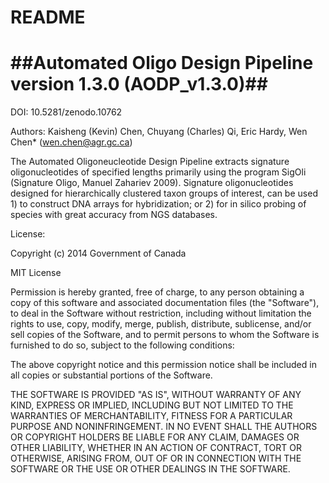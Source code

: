 # README #

##Automated Oligo Design Pipeline version 1.3.0 (AODP_v1.3.0)##
========================================================
DOI: 10.5281/zenodo.10762

Authors: Kaisheng (Kevin) Chen, Chuyang (Charles) Qi, Eric Hardy, Wen Chen* (wen.chen@agr.gc.ca)

The Automated Oligoneucleotide Design Pipeline extracts signature oligonucleotides of specified lengths primarily using the program SigOli (Signature Oligo, Manuel Zahariev 2009). 
Signature oligonucleotides designed for hierarchically clustered taxon groups of interest, can be used 1) to construct DNA arrays for hybridization; or 2) for in silico probing of species with great accuracy from NGS databases.

License:

Copyright (c) 2014 Government of Canada

MIT License

Permission is hereby granted, free of charge, to any person obtaining a copy of this software and associated documentation files (the "Software"), to deal in the Software without restriction, including without limitation the rights to use, copy, modify, merge, publish, distribute, sublicense, and/or sell copies of the Software, and to permit persons to whom the Software is furnished to do so, subject to the following conditions:

The above copyright notice and this permission notice shall be included in all copies or substantial portions of the Software.

THE SOFTWARE IS PROVIDED "AS IS", WITHOUT WARRANTY OF ANY KIND, EXPRESS OR IMPLIED, INCLUDING BUT NOT LIMITED TO THE WARRANTIES OF MERCHANTABILITY, FITNESS FOR A PARTICULAR PURPOSE AND NONINFRINGEMENT. IN NO EVENT SHALL THE AUTHORS OR COPYRIGHT HOLDERS BE LIABLE FOR ANY CLAIM, DAMAGES OR OTHER LIABILITY, WHETHER IN AN ACTION OF CONTRACT, TORT OR OTHERWISE, ARISING FROM, OUT OF OR IN CONNECTION WITH THE SOFTWARE OR THE USE OR OTHER DEALINGS IN THE SOFTWARE.


